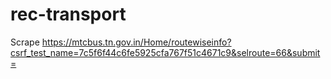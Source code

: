 # rec-transport
Scrape 
https://mtcbus.tn.gov.in/Home/routewiseinfo?csrf_test_name=7c5f6f44c6fe5925cfa767f51c4671c9&selroute=66&submit=